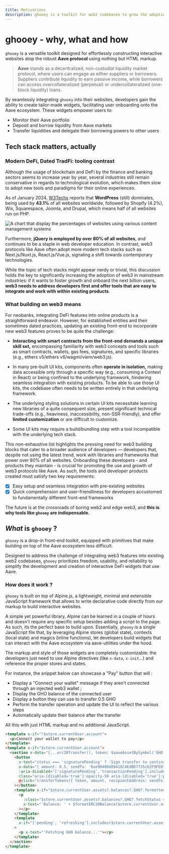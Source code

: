 ```yaml
---
title: Motivations
description: ghooey is a toolkit for web2 codebases to grow the adoption of web3 through Aave widgets
---
```


# ghooey - why, what and how

`ghooey` is a versatile toolkit designed for effortlessly constructing interactive websites atop the robust **Aave protocol** using nothing but HTML markup.

> **Aave** stands as a decentralized, non-custodial liquidity market protocol, where users can engage as either suppliers or borrowers. Suppliers contribute liquidity to earn passive income, while borrowers can access overcollateralized (perpetual) or undercollateralized (one-block liquidity) loans.

By seamlessly integrating `ghooey` into their websites, developers gain the ability to create tailor-made widgets, facilitating user onboarding onto the Aave ecosystem. These widgets empower users to:

- Monitor their Aave portfolio
- Deposit and borrow liquidity from Aave markets
- Transfer liquidities and delegate their borrowing powers to other users

## Tech stack matters, actually

### Modern DeFi, Dated TradFi: tooling contrast

Although the usage of blockchain and DeFi by the finance and banking sectors seems to increase year by year, several industries still remain conservative in regards to technological evolution, which makes them slow to adopt new tools and paradigms for their online experiences.

As of January 2024, [W3Techs](https://w3techs.com/technologies/overview/content_management) reports that **WordPress** (still) dominates, being used by **43.1%** of all websites worldwide, followed by Shopify (4.2%), Wix, Squarespace, Joomla, and Drupal, which means half of all websites run on PHP.

<div class="mx-auto">
  <img src="/cms_usage.png" alt="A chart that display the percentages of websites using various content management systems" />
</div>

Furthermore, **jQuery is employed by over 80% of all websites**, and continues to be a staple in web developer education. In contrast, web3 protocols like Aave often adopt more modern tech stacks such as Next.js/Nuxt.js, React.js/Vue.js, signaling a shift towards contemporary technologies.

While the topic of tech stacks might appear nerdy or trivial, this discussion holds the key to significantly increasing the adoption of web3 in mainstream industries: if it wants to foster growth and onboard the next billion users, **web3 needs to address developers first and offer tools that are easy to integrate and work with within existing products**.

### What building on web3 means

For neobanks, integrating DeFi features into online products is a straightforward endeavor. However, for established entities and their sometimes dated practices, updating an existing front-end to incorporate new web3 features proves to be quite the challenge:

- **Interacting with smart contracts from the front-end demands a unique skill set,** encompassing familiarity with web3 concepts and tools such as smart contracts, wallets, gas fees, signatures, and specific libraries (e.g., ethers v5/ethers v6/wagmi/viem/web3.js).

- In many pre-built UI kits, components often **operate in isolation,** making data accessible only through a specific way (e.g., consuming a Context in React) or being confined to the underlying framework, hindering seamless integration with existing products. To be able to use those UI kits, the codebase often needs to be written entirely in that underlying framework.

- The underlying styling solutions in certain UI kits necessitate learning new libraries of a quite consequent size, present significant technical trade-offs (e.g., heaviness, inaccessibility, non-SSR-friendly), and offer **limited customization** or are difficult to customize.

- Some UI kits may require a build/bundling step with a tool incompatible with the underlying tech stack.

This non-exhaustive list highlights the pressing need for web3 building blocks that cater to a broader audience of developers — developers that, despite not using the latest trend, work with libraries and frameworks that power over 80% of all websites. Onboarding these developers - and products they maintain - is crucial for promoting the use and growth of web3 protocols like Aave. As such, the tools and developer products created must satisfy two key requirements:

- [x] Easy setup and seamless integration with pre-existing websites
- [x] Quick comprehension and user-friendliness for developers accustomed to fundamentally different front-end frameworks

The future is at the crossroads of boring web2 and edge web3, and **this is why tools like `ghooey` are indispensable.**

## _What_ is `ghooey` ?

`ghooey` is a drop-in front-end toolkit, equipped with primitives that make building on top of the Aave ecosystem less difficult.

Designed to address the challenge of integrating web3 features into existing web2 codebases, `ghooey` prioritizes freedom, usability, and reliability to simplify the development and creation of interactive DeFi widgets that use Aave.

### How does it work ?

`ghooey` is built on top of Alpine.js, a lightweight, minimal and extensible JavaScript framework that allows to write declarative code directly from our markup to build interactive websites.

A simple yet powerful library, Alpine can be learned in a couple of hours and doesn't require any specific setup besides adding a script to the page. As such, its the perfect base to build upon. Essentially, `ghooey` is a single JavaScript file that, by leveraging Alpine stores (global state), contexts (local state) and magics (inline functions), let developers build widgets that can interact with the Aave ecosystem via aave-utilities under the hood.

The markup and style of those widgets are completely customizable: the developers just need to use Alpine directives (like `x-data`, `x-init`...) and reference the proper stores and states.

For instance, the snippet below can showcase a "Pay" button that will :

- Display a "Connect your wallet" message if they aren't connected through an injected web3 wallet ;
- Display the GHO balance of the connected user
- Display a button they can use to transfer 0.5 GHO
- Perform the transfer operation and update the UI to reflect the various steps
- Automatically update their balance after the transfer

All this with just HTML markup and no additional JavaScript.

```html
<template x-if="!$store.currentUser.account">
  <p>Connect your wallet to pay</p>
</template>
<template x-if="$store.currentUser.account">
  <section x-data="{...erc20Transfer(), token: $aaveAssetBySymbol('GHO') }">
    <button
      x-text="status === 'signaturePending' ? 'Sign transfer to continue' : status === 'transactionPending' ? 'Transferring...' : 'Pay ' + $formatERC20Balance(amount, 'GHO')"
      x-data="{ amount: 0.5, sendTo: '0xe90406d09418C4EdBD7735c62F9FED7294954905'}"
      :aria-disabled="['signaturePending','transactionPending'].includes(status) || $store.currentUser.assets.fetchStatus === 'pending' || parseFloat($store.currentUser.assets?.balances?.GHO?.formatted ?? 0) <= 0 ? true : false"
      class="aria-[disabled='true']:opacity-50 aria-[disabled='true']:pointer-events-none"
      @click="transferTokens({ token, amount, recipientAddress: sendTo})"
    ></button>
    <template x-if="$store.currentUser.assets?.balances?.GHO?.formatted">
      <p
        :class="$store.currentUser.assets?.balances?.GHO?.fetchStatus === 'refreshing' && 'animate-pulse'"
        x-text="'Balance: ' + $formatERC20Balance($store.currentUser.assets?.balances?.GHO?.formatted, 'GHO')"
      ></p>
    </template>
    <template
      x-if="['pending', 'refreshing'].includes($store.currentUser.assets?.fetchStatus) || ($store.currentUser.assets?.balances?.GHO?.fetchStatus === 'pending' && !store.currentUser.assets?.balances?.GHO?.formatted)"
    >
      <p x-text="'Fetching GHO balance...'"></p>
    </template>
  </section>
</template>
```
